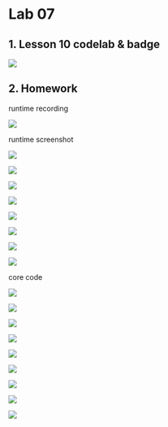 # Lab 07

## 1. Lesson 10 codelab & badge

![](https://github.com/wen112358/SmartMobileDevelopment/blob/main/Lab07/badge.png)

## 2. Homework

runtime recording

![](https://github.com/wen112358/SmartMobileDevelopment/blob/main/Lab07/recording.gif)

runtime screenshot

![](https://github.com/wen112358/SmartMobileDevelopment/blob/main/Lab07/runtime_screenshot/1-1.png)

![](https://github.com/wen112358/SmartMobileDevelopment/blob/main/Lab07/runtime_screenshot/1-2.png)

![](https://github.com/wen112358/SmartMobileDevelopment/blob/main/Lab07/runtime_screenshot/1-3.png)

![](https://github.com/wen112358/SmartMobileDevelopment/blob/main/Lab07/runtime_screenshot/1-4.png)

![](https://github.com/wen112358/SmartMobileDevelopment/blob/main/Lab07/runtime_screenshot/1-5.png)

![](https://github.com/wen112358/SmartMobileDevelopment/blob/main/Lab07/runtime_screenshot/1-6.png)

![](https://github.com/wen112358/SmartMobileDevelopment/blob/main/Lab07/runtime_screenshot/1-7.png)

![](https://github.com/wen112358/SmartMobileDevelopment/blob/main/Lab07/runtime_screenshot/1-8.png)

core code

![](https://github.com/wen112358/SmartMobileDevelopment/blob/main/Lab07/core_code/2-1.png)

![](https://github.com/wen112358/SmartMobileDevelopment/blob/main/Lab07/core_code/2-2.png)

![](https://github.com/wen112358/SmartMobileDevelopment/blob/main/Lab07/core_code/2-3.png)

![](https://github.com/wen112358/SmartMobileDevelopment/blob/main/Lab07/core_code/2-4.png)

![](https://github.com/wen112358/SmartMobileDevelopment/blob/main/Lab07/core_code/2-5.png)

![](https://github.com/wen112358/SmartMobileDevelopment/blob/main/Lab07/core_code/2-6.png)

![](https://github.com/wen112358/SmartMobileDevelopment/blob/main/Lab07/core_code/2-7.png)

![](https://github.com/wen112358/SmartMobileDevelopment/blob/main/Lab07/core_code/2-8.png)

![](https://github.com/wen112358/SmartMobileDevelopment/blob/main/Lab07/core_code/2-9.png)
